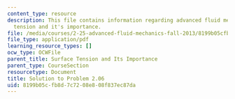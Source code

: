 ```yaml
---
content_type: resource
description: This file contains information regarding advanced fluid mechanics, surface
  tension and it's importance.
file: /media/courses/2-25-advanced-fluid-mechanics-fall-2013/8199b05cfb8d7c7208e808f837ec87da_MIT2_25F13_Solution2.06.pdf
file_type: application/pdf
learning_resource_types: []
ocw_type: OCWFile
parent_title: Surface Tension and Its Importance
parent_type: CourseSection
resourcetype: Document
title: Solution to Problem 2.06
uid: 8199b05c-fb8d-7c72-08e8-08f837ec87da
---
```

